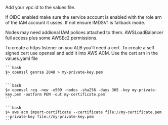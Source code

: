 Add your vpc id to the values file. 

If OIDC enabled make sure the service account is enabled with the role arn of the IAM account it usses.  If not ensure IMDSV1 is fallback mode.   

Nodes may need addional IAM polices attached to them. AWSLoadBalancer full access plus some AWSEc2 permissions. 

To create a https listener on you ALB you'll need a cert.  To create a self signed cert use openssl and add it into AWS ACM.  Use the cert arn in the values.yaml file

    ```bash
    $> openssl genrsa 2048 > my-private-key.pem
    ```

    ```bash
    $> openssl req -new -x509 -nodes -sha256 -days 365 -key my-private-key.pem -outform PEM -out my-certificate.pem
    ```

    ```bash
    $> aws acm import-certificate --certificate file://my-certificate.pem --private-key file://my-private-key.pem
    ```
